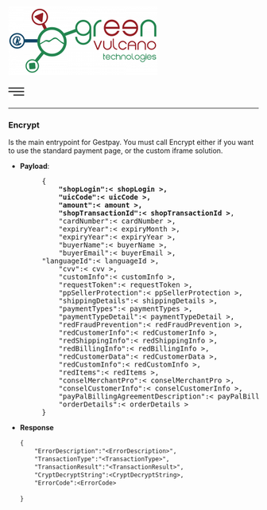[![gv-logo](img/logo.png)](http://www.greenvulcanotechnologies.com)

[<img src="img/index.png" width="32">](index.md)

----
### Encrypt

Is the main entrypoint for Gestpay. You must call Encrypt either if you want to use the standard payment page, or the custom iframe solution.
	
- **Payload**:

<pre>
        {
            <b>"shopLogin":< shopLogin >,
            "uicCode":< uicCode >,
            "amount":< amount >,
            "shopTransactionId":< shopTransactionId ></b>,
            "cardNumber":< cardNumber >,
            "expiryYear":< expiryMonth >,
            "expiryYear":< expiryYear >,
            "buyerName":< buyerName >,
            "buyerEmail":< buyerEmail >,
	    "languageId":< languageId >,
            "cvv":< cvv >,
            "customInfo":< customInfo >,
            "requestToken":< requestToken >,
            "ppSellerProtection":< ppSellerProtection >,
            "shippingDetails":< shippingDetails >,
            "paymentTypes":< paymentTypes >,
            "paymentTypeDetail":< paymentTypeDetail >,
            "redFraudPrevention":< redFraudPrevention >,
            "redCustomerInfo":< redCustomerInfo >,
            "redShippingInfo":< redShippingInfo >,
            "redBillingInfo":< redBillingInfo >,
            "redCustomerData":< redCustomerData >,
            "redCustomInfo":< redCustomInfo >,
            "redItems":< redItems >,
            "conselMerchantPro":< conselMerchantPro >,
            "conselCustomerInfo":< conselCustomerInfo >,
            "payPalBillingAgreementDescription":< payPalBillingAgreementDescription >,
            "orderDetails":< orderDetails >   
        }
</pre>


- **Response**
    ```
    {
        "ErrorDescription":"<ErrorDescription>",
        "TransactionType":"<TransactionType>",
        "TransactionResult":"<TransactionResult>",
        "CryptDecryptString":<CryptDecryptString>,
        "ErrorCode":<ErrorCode>
        
    }
```
